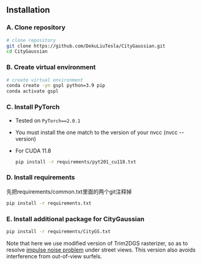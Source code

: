 ## Installation
### A. Clone repository

```bash
# clone repository
git clone https://github.com/DekuLiuTesla/CityGaussian.git
cd CityGaussian
```

### B. Create virtual environment

```bash
# create virtual environment
conda create -yn gspl python=3.9 pip
conda activate gspl
```

### C. Install PyTorch
* Tested on `PyTorch==2.0.1`
* You must install the one match to the version of your nvcc (nvcc --version)
* For CUDA 11.8

  ```bash
  pip install -r requirements/pyt201_cu118.txt
  ```

### D. Install requirements


先把requirements/common.txt里面的两个git注释掉

```bash
pip install -r requirements.txt
```

### E. Install additional package for CityGaussian

```bash
pip install -r requirements/CityGS.txt
```
Note that here we use modified version of Trim2DGS rasterizer, so as to resolve [impulse noise problem](https://github.com/hbb1/2d-gaussian-splatting/issues/174) under street views. This version also avoids interference from out-of-view surfels.
